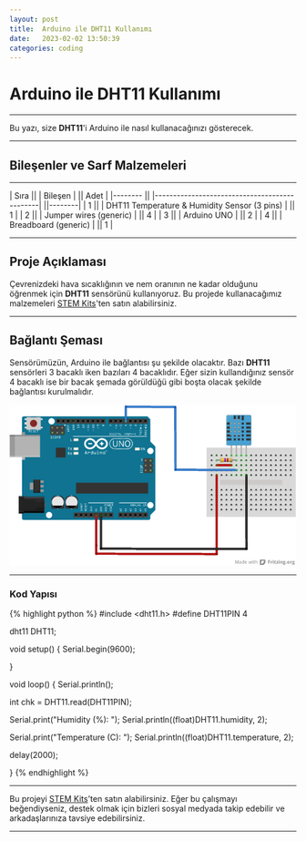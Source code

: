 ```yaml
---
layout: post
title:  Arduino ile DHT11 Kullanımı
date:   2023-02-02 13:50:39
categories: coding
---
```

# Arduino ile DHT11 Kullanımı
---
Bu yazı, size **DHT11**'i Arduino ile nasıl kullanacağınızı gösterecek.

---

## Bileşenler ve Sarf Malzemeleri
---

|	Sıra		|| |	Bileşen			                                  | ||  Adet  |
|--------	|| |----------------------------------------------| ||--------|	
|   1     || | DHT11 Temperature & Humidity Sensor (3 pins)  | ||    1   |
|	  2   	|| | Jumper wires (generic)	                      | ||	   4   |
|	  3   	|| | Arduino UNO	                                  | || 	 2   |
|	  4   	|| | Breadboard (generic)	                        | ||	   1   |

---

## Proje Açıklaması

Çevrenizdeki hava sıcaklığının ve nem oranının ne kadar olduğunu öğrenmek için **DHT11** sensörünü kullanıyoruz. Bu projede kullanacağımız malzemeleri [STEM Kits](https://www.stemkits.net/)'ten satın alabilirsiniz.

---
## Bağlantı Şeması

Sensörümüzün, Arduino ile bağlantısı şu şekilde olacaktır. Bazı **DHT11** sensörleri 3 bacaklı iken bazıları 4 bacaklıdır. Eğer sizin kullandığınız sensör 4 bacaklı ise bir bacak şemada görüldüğü gibi boşta olacak şekilde bağlantısı kurulmalıdır.

![DHT11 Bağlantısı](https://raw.githubusercontent.com/imonur/blog/main/projects/images/dht11_projects_1/dht11_projects_schema.png)

---
### Kod Yapısı

{% highlight python %}
#include <dht11.h>
#define DHT11PIN 4

dht11 DHT11;

void   setup()
{
  Serial.begin(9600);
 
}

void loop()
{
  Serial.println();

   int chk = DHT11.read(DHT11PIN);

  Serial.print("Humidity (%): ");
   Serial.println((float)DHT11.humidity, 2);

  Serial.print("Temperature   (C): ");
  Serial.println((float)DHT11.temperature, 2);

  delay(2000);

}
{% endhighlight %}

---

Bu projeyi [STEM Kits](https://www.stemkits.net/arduino-bluetooth-2wd-arac-kiti-kod-19/)'ten satın alabilirsiniz. Eğer bu çalışmayı beğendiyseniz, destek olmak için bizleri sosyal medyada takip edebilir ve arkadaşlarınıza tavsiye edebilirsiniz.

---

[jekyll]:      http://jekyllrb.com
[jekyll-gh]:   https://github.com/jekyll/jekyll
[jekyll-help]: https://github.com/jekyll/jekyll-help
